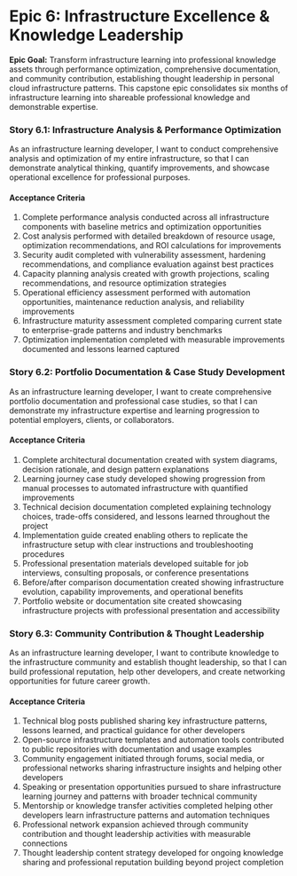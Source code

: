 # Epic 6: Infrastructure Excellence & Knowledge Leadership

**Epic Goal:** Transform infrastructure learning into professional knowledge assets through performance optimization, comprehensive documentation, and community contribution, establishing thought leadership in personal cloud infrastructure patterns. This capstone epic consolidates six months of infrastructure learning into shareable professional knowledge and demonstrable expertise.

### Story 6.1: Infrastructure Analysis & Performance Optimization

As an infrastructure learning developer,
I want to conduct comprehensive analysis and optimization of my entire infrastructure,
so that I can demonstrate analytical thinking, quantify improvements, and showcase operational excellence for professional purposes.

#### Acceptance Criteria
1. Complete performance analysis conducted across all infrastructure components with baseline metrics and optimization opportunities
2. Cost analysis performed with detailed breakdown of resource usage, optimization recommendations, and ROI calculations for improvements
3. Security audit completed with vulnerability assessment, hardening recommendations, and compliance evaluation against best practices
4. Capacity planning analysis created with growth projections, scaling recommendations, and resource optimization strategies
5. Operational efficiency assessment performed with automation opportunities, maintenance reduction analysis, and reliability improvements
6. Infrastructure maturity assessment completed comparing current state to enterprise-grade patterns and industry benchmarks
7. Optimization implementation completed with measurable improvements documented and lessons learned captured

### Story 6.2: Portfolio Documentation & Case Study Development

As an infrastructure learning developer,
I want to create comprehensive portfolio documentation and professional case studies,
so that I can demonstrate my infrastructure expertise and learning progression to potential employers, clients, or collaborators.

#### Acceptance Criteria
1. Complete architectural documentation created with system diagrams, decision rationale, and design pattern explanations
2. Learning journey case study developed showing progression from manual processes to automated infrastructure with quantified improvements
3. Technical decision documentation completed explaining technology choices, trade-offs considered, and lessons learned throughout the project
4. Implementation guide created enabling others to replicate the infrastructure setup with clear instructions and troubleshooting procedures
5. Professional presentation materials developed suitable for job interviews, consulting proposals, or conference presentations
6. Before/after comparison documentation created showing infrastructure evolution, capability improvements, and operational benefits
7. Portfolio website or documentation site created showcasing infrastructure projects with professional presentation and accessibility

### Story 6.3: Community Contribution & Thought Leadership

As an infrastructure learning developer,
I want to contribute knowledge to the infrastructure community and establish thought leadership,
so that I can build professional reputation, help other developers, and create networking opportunities for future career growth.

#### Acceptance Criteria
1. Technical blog posts published sharing key infrastructure patterns, lessons learned, and practical guidance for other developers
2. Open-source infrastructure templates and automation tools contributed to public repositories with documentation and usage examples
3. Community engagement initiated through forums, social media, or professional networks sharing infrastructure insights and helping other developers
4. Speaking or presentation opportunities pursued to share infrastructure learning journey and patterns with broader technical community
5. Mentorship or knowledge transfer activities completed helping other developers learn infrastructure patterns and automation techniques
6. Professional network expansion achieved through community contribution and thought leadership activities with measurable connections
7. Thought leadership content strategy developed for ongoing knowledge sharing and professional reputation building beyond project completion